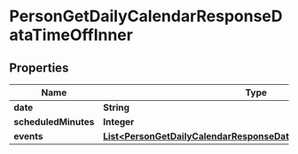 

# PersonGetDailyCalendarResponseDataTimeOffInner


## Properties

| Name | Type | Description | Notes |
|------------ | ------------- | ------------- | -------------|
|**date** | **String** |  |  [optional] |
|**scheduledMinutes** | **Integer** |  |  [optional] |
|**events** | [**List&lt;PersonGetDailyCalendarResponseDataTimeOffInnerEventsInner&gt;**](PersonGetDailyCalendarResponseDataTimeOffInnerEventsInner.md) |  |  [optional] |



